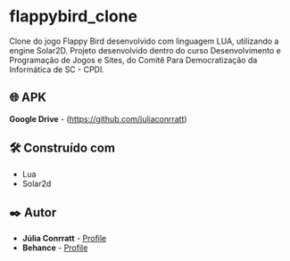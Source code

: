 # flappybird_clone
Clone do jogo Flappy Bird desenvolvido com linguagem LUA, utilizando a engine Solar2D. Projeto desenvolvido dentro do curso Desenvolvimento e Programação de Jogos e Sites, do Comitê Para Democratização da Informática de SC - CPDI. 

## 🌐 APK

**Google Drive** - (https://github.com/juliaconrratt)

## 🛠️ Construído com

* Lua
* Solar2d

## ✒️ Autor

* **Júlia Conrratt** - [Profile](https://github.com/juliaconrratt)
* **Behance** - [Profile](https://www.behance.net/juliaconrratt)
